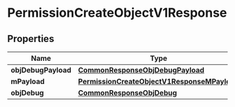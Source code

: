 
# PermissionCreateObjectV1Response

## Properties
Name | Type | Description | Notes
------------ | ------------- | ------------- | -------------
**objDebugPayload** | [**CommonResponseObjDebugPayload**](CommonResponseObjDebugPayload.md) |  | 
**mPayload** | [**PermissionCreateObjectV1ResponseMPayload**](PermissionCreateObjectV1ResponseMPayload.md) |  | 
**objDebug** | [**CommonResponseObjDebug**](CommonResponseObjDebug.md) |  |  [optional]



